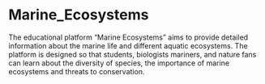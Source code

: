 # Marine_Ecosystems
The educational platform “Marine Ecosystems” aims to provide detailed information about the marine life and different aquatic ecosystems. The platform is designed so that students, biologists mariners, and nature fans can learn about the diversity of species, the importance of marine ecosystems and threats to conservation.
